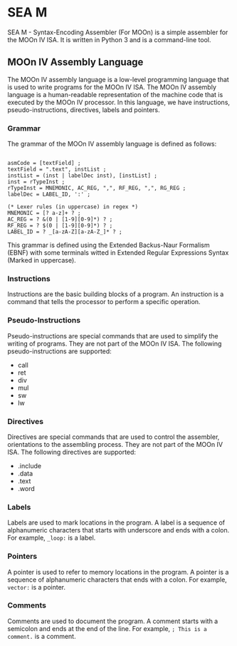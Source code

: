 # SEA M

SEA M - Syntax-Encoding Assembler (For MOOn) is a simple assembler for the MOOn IV ISA. It is written in Python 3 and is a command-line tool.

## MOOn IV Assembly Language

The MOOn IV assembly language is a low-level programming language that is used to write programs for the MOOn IV ISA. The MOOn IV assembly language is a human-readable representation of the machine code that is executed by the MOOn IV processor. In this language, we have instructions, pseudo-instructions, directives, labels and pointers.

### Grammar

The grammar of the MOOn IV assembly language is defined as follows:

```EBNF

asmCode = [textField] ;
textField = ".text", instList ;
instList = (inst | labelDec inst), [instList] ;
inst = rTypeInst ;
rTypeInst = MNEMONIC, AC_REG, ",", RF_REG, ",", RG_REG ;
labelDec = LABEL_ID, ':' ;

(* Lexer rules (in uppercase) in regex *)
MNEMONIC = [? a-z]+ ? ;
AC_REG = ? &(0 | [1-9][0-9]*) ? ;
RF_REG = ? $(0 | [1-9][0-9]*) ? ;
LABEL_ID = ? _[a-zA-Z][a-zA-Z_]* ? ;

```

This grammar is defined using the Extended Backus-Naur Formalism (EBNF) with some terminals witted in Extended Regular Expressions Syntax (Marked in uppercase).

### Instructions

Instructions are the basic building blocks of a program. An instruction is a command that tells the processor to perform a specific operation.

### Pseudo-Instructions

Pseudo-instructions are special commands that are used to simplify the writing of programs. They are not part of the MOOn IV ISA. The following pseudo-instructions are supported:

- call
- ret
- div
- mul
- sw
- lw

### Directives

Directives are special commands that are used to control the assembler, orientations to the assembling process. They are not part of the MOOn IV ISA. The following directives are supported:

- .include
- .data
- .text
- .word

### Labels

Labels are used to mark locations in the program. A label is a sequence of alphanumeric characters that starts with underscore and ends with a colon. For example, `_loop:` is a label.

### Pointers

A pointer is used to refer to memory locations in the program. A pointer is a sequence of alphanumeric characters that ends with a colon. For example, `vector:` is a pointer.

### Comments

Comments are used to document the program. A comment starts with a semicolon and ends at the end of the line. For example, `; This is a comment.` is a comment.